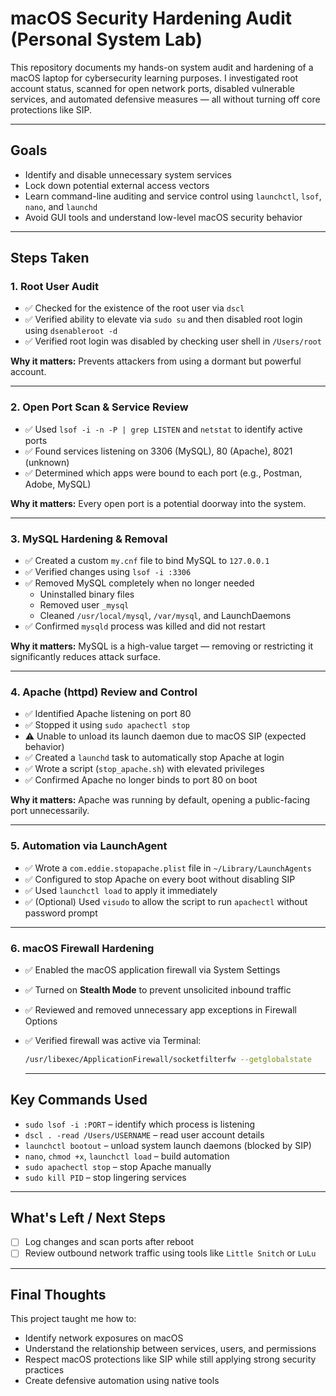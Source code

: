 # macOS Security Hardening Audit (Personal System Lab)

This repository documents my hands-on system audit and hardening of a macOS laptop for cybersecurity learning purposes. I investigated root account status, scanned for open network ports, disabled vulnerable services, and automated defensive measures — all without turning off core protections like SIP.

---

## Goals

- Identify and disable unnecessary system services
- Lock down potential external access vectors
- Learn command-line auditing and service control using `launchctl`, `lsof`, `nano`, and `launchd`
- Avoid GUI tools and understand low-level macOS security behavior

---

## Steps Taken

### 1. Root User Audit
- ✅ Checked for the existence of the root user via `dscl`
- ✅ Verified ability to elevate via `sudo su` and then disabled root login using `dsenableroot -d`
- ✅ Verified root login was disabled by checking user shell in `/Users/root`

**Why it matters:** Prevents attackers from using a dormant but powerful account.

---

### 2. Open Port Scan & Service Review
- ✅ Used `lsof -i -n -P | grep LISTEN` and `netstat` to identify active ports
- ✅ Found services listening on 3306 (MySQL), 80 (Apache), 8021 (unknown)
- ✅ Determined which apps were bound to each port (e.g., Postman, Adobe, MySQL)

**Why it matters:** Every open port is a potential doorway into the system.

---

### 3. MySQL Hardening & Removal
- ✅ Created a custom `my.cnf` file to bind MySQL to `127.0.0.1`
- ✅ Verified changes using `lsof -i :3306`
- ✅ Removed MySQL completely when no longer needed
  - Uninstalled binary files
  - Removed user `_mysql`
  - Cleaned `/usr/local/mysql`, `/var/mysql`, and LaunchDaemons
- ✅ Confirmed `mysqld` process was killed and did not restart

**Why it matters:** MySQL is a high-value target — removing or restricting it significantly reduces attack surface.

---

### 4. Apache (httpd) Review and Control
- ✅ Identified Apache listening on port 80
- ✅ Stopped it using `sudo apachectl stop`
- ⚠️ Unable to unload its launch daemon due to macOS SIP (expected behavior)
- ✅ Created a `launchd` task to automatically stop Apache at login
- ✅ Wrote a script (`stop_apache.sh`) with elevated privileges
- ✅ Confirmed Apache no longer binds to port 80 on boot

**Why it matters:** Apache was running by default, opening a public-facing port unnecessarily.

---

### 5. Automation via LaunchAgent
- ✅ Wrote a `com.eddie.stopapache.plist` file in `~/Library/LaunchAgents`
- ✅ Configured to stop Apache on every boot without disabling SIP
- ✅ Used `launchctl load` to apply it immediately
- ✅ (Optional) Used `visudo` to allow the script to run `apachectl` without password prompt

---

### 6. macOS Firewall Hardening

- ✅ Enabled the macOS application firewall via System Settings
- ✅ Turned on **Stealth Mode** to prevent unsolicited inbound traffic
- ✅ Reviewed and removed unnecessary app exceptions in Firewall Options
- ✅ Verified firewall was active via Terminal:
  ```bash
  /usr/libexec/ApplicationFirewall/socketfilterfw --getglobalstate
  ```

  ---

## Key Commands Used

- `sudo lsof -i :PORT` – identify which process is listening
- `dscl . -read /Users/USERNAME` – read user account details
- `launchctl bootout` – unload system launch daemons (blocked by SIP)
- `nano`, `chmod +x`, `launchctl load` – build automation
- `sudo apachectl stop` – stop Apache manually
- `sudo kill PID` – stop lingering services

---

## What's Left / Next Steps

- [ ] Log changes and scan ports after reboot
- [ ] Review outbound network traffic using tools like `Little Snitch` or `LuLu`

---

## Final Thoughts

This project taught me how to:
- Identify network exposures on macOS
- Understand the relationship between services, users, and permissions
- Respect macOS protections like SIP while still applying strong security practices
- Create defensive automation using native tools
